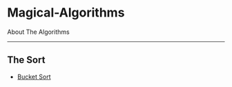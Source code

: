 # Magical-Algorithms
About The Algorithms

-----

## The Sort
- [Bucket Sort](https://github.com/liutiantian233/Magical-Algorithms/blob/master/Sort/Bucket%20Sort/Bucket%20Sort.md)
